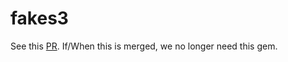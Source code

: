 # fakes3

See this [PR](https://github.com/jubos/fake-s3/pull/135). If/When this is merged, we no longer need this gem.
